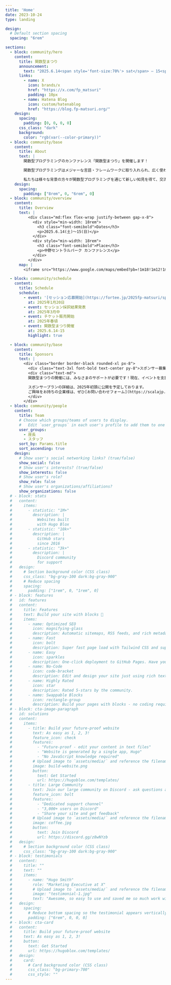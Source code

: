 ```yaml
---
title: 'Home'
date: 2023-10-24
type: landing

design:
  # Default section spacing
  spacing: "6rem"

sections:
  - block: community/hero
    content:
      title: 関数型まつり
      announcement:
        text: "2025.6.14<span style='font-size:70%'> sat</span> – 15<span style='font-size:70%'> sun</span>"
      links:
        - name: X
          icon: brands/x
          href: "https://x.com/fp_matsuri"
          padding: 10px
        - name: Hatena Blog
          icon: custom/hatenablog
          href: "https://blog.fp-matsuri.org/"
    design:
      spacing:
        padding: [0, 0, 0, 0]
      css_class: "dark"
      background:
        color: "rgb(var(--color-primary))"
  - block: community/base
    content:
      title: About
      text: |
        関数型プログラミングのカンファレンス「関数型まつり」を開催します！

        関数型プログラミングはメジャーな言語・フレームワークに取り入れられ、広く使われるようになりました。そしてその手法自体も進化し続けています。その一方で「関数型プログラミング」というと「難しい・とっつきにくい」という声もあり、十分普及し切った状態ではありません。

        私たちは様々な背景の方々が関数型プログラミングを通じて新しい知見を得て、交流ができるような場を提供することを目指しています。普段から関数型言語を活用している方や関数型プログラミングに興味がある方はもちろん、最先端のソフトウェア開発技術に興味がある方もぜひご参加ください！
    design:
      spacing:
        padding: ["8rem", 0, "6rem", 0]
  - block: community/overview
    content:
      title: Overview
      text: |
          <div class="md:flex flex-wrap justify-between gap-x-8">
            <div style="min-width: 18rem">
              <h3 class="font-semibold">Dates</h3>
              <p>2025.6.14(土)〜15(日)</p>
            </div>
            <div style="min-width: 18rem">
              <h3 class="font-semibold">Place</h3>
              <p>中野セントラルパーク カンファレンス</p>
            </div>
          </div>
      map: |
        <iframe src="https://www.google.com/maps/embed?pb=!1m18!1m12!1m3!1d25918.24822641297!2d139.64379899847268!3d35.707005772578796!2m3!1f0!2f0!3f0!3m2!1i1024!2i768!4f13.1!3m3!1m2!1s0x6018f34668e0bc27%3A0x7d66caba722762c5!2z5Lit6YeO44K744Oz44OI44Op44Or44OR44O844Kv44Kr44Oz44OV44Kh44Os44Oz44K5!5e0!3m2!1sen!2sjp!4v1736684092765!5m2!1sen!2sjp" width="100%" height="400" style="border:0;" allowfullscreen="" loading="lazy" referrerpolicy="no-referrer-when-downgrade"></iframe>

  - block: community/schedule
    content:
      title: Schedule
      schedule:
        - event: '[セッション応募開始](https://fortee.jp/2025fp-matsuri/speaker/proposal/cfp)'
          at: 2025年1月20日
        - event: セッション採択結果発表
          at: 2025年3月中
        - event: チケット販売開始
          at: 2025年春頃
        - event: 関数型まつり開催
          at: 2025.6.14-15
          highlight: true

  - block: community/base
    content:
      title: Sponsors
      text: |
        <div class="border border-black rounded-xl px-8">
          <div class="text-3xl font-bold text-center py-8">スポンサー募集中！</div>
          <div class="text-md">
          関数型まつりの開催には、みなさまのサポートが必要です！現在、イベントを支援していただけるスポンサー企業を募集しています。関数型プログラミングのコミュニティを一緒に盛り上げていきたいという企業のみなさま、ぜひご検討ください。

          スポンサープランの詳細は、2025年初頭に公開を予定しております。
          ご興味をお持ちの企業様は、ぜひ[お問い合わせフォーム](https://scalajp.notion.site/1566d12253aa80229b3bc0a015497cb4?pvs=105)よりお気軽にご連絡ください。後日、担当者よりご連絡を差し上げます。
          </div>
        </div>
  - block: community/people
    content:
      title: Team
      # Choose which groups/teams of users to display.
      #   Edit `user_groups` in each user's profile to add them to one or more of these groups.
      user_groups:
        - 座長
        - スタッフ
      sort_by: Params.title
      sort_ascending: true
    design:
      # Show user's social networking links? (true/false)
      show_social: false
      # Show user's interests? (true/false)
      show_interests: false
      # Show user's role?
      show_role: false
      # Show user's organizations/affiliations?
      show_organizations: false
  # - block: stats
  #   content:
  #     items:
  #       - statistic: "1M+"
  #         description: |
  #           Websites built
  #           with Hugo Blox
  #       - statistic: "10k+"
  #         description: |
  #           GitHub stars
  #           since 2016
  #       - statistic: "3k+"
  #         description: |
  #           Discord community
  #           for support
  #   design:
  #     # Section background color (CSS class)
  #     css_class: "bg-gray-100 dark:bg-gray-900"
  #     # Reduce spacing
  #     spacing:
  #       padding: ["1rem", 0, "1rem", 0]
  # - block: features
  #   id: features
  #   content:
  #     title: Features
  #     text: Build your site with blocks 🧱
  #     items:
  #       - name: Optimized SEO
  #         icon: magnifying-glass
  #         description: Automatic sitemaps, RSS feeds, and rich metadata take the pain out of SEO and syndication.
  #       - name: Fast
  #         icon: bolt
  #         description: Super fast page load with Tailwind CSS and super fast site building with Hugo.
  #       - name: Easy
  #         icon: sparkles
  #         description: One-click deployment to GitHub Pages. Have your new website live within 5 minutes!
  #       - name: No-Code
  #         icon: code-bracket
  #         description: Edit and design your site just using rich text (Markdown) and configurable YAML parameters.
  #       - name: Highly Rated
  #         icon: star
  #         description: Rated 5-stars by the community.
  #       - name: Swappable Blocks
  #         icon: rectangle-group
  #         description: Build your pages with blocks - no coding required!
  # - block: cta-image-paragraph
  #   id: solutions
  #   content:
  #     items:
  #       - title: Build your future-proof website
  #         text: As easy as 1, 2, 3!
  #         feature_icon: check
  #         features:
  #           - "Future-proof - edit your content in text files"
  #           - "Website is generated by a single app, Hugo"
  #           - "No JavaScript knowledge required"
  #         # Upload image to `assets/media/` and reference the filename here
  #         image: build-website.png
  #         button:
  #           text: Get Started
  #           url: https://hugoblox.com/templates/
  #       - title: Large Community
  #         text: Join our large community on Discord - ask questions and get live responses
  #         feature_icon: bolt
  #         features:
  #           - "Dedicated support channel"
  #           - "3,000+ users on Discord"
  #           - "Share your site and get feedback"
  #         # Upload image to `assets/media/` and reference the filename here
  #         image: coffee.jpg
  #         button:
  #           text: Join Discord
  #           url: https://discord.gg/z8wNYzb
  #   design:
  #     # Section background color (CSS class)
  #     css_class: "bg-gray-100 dark:bg-gray-900"
  # - block: testimonials
  #   content:
  #     title: ""
  #     text: ""
  #     items:
  #       - name: "Hugo Smith"
  #         role: "Marketing Executive at X"
  #         # Upload image to `assets/media/` and reference the filename here
  #         image: "testimonial-1.jpg"
  #         text: "Awesome, so easy to use and saved me so much work with the swappable pre-designed sections!"
  #   design:
  #     spacing:
  #       # Reduce bottom spacing so the testimonial appears vertically centered between sections
  #       padding: ["6rem", 0, 0, 0]
  # - block: cta-card
  #   content:
  #     title: Build your future-proof website
  #     text: As easy as 1, 2, 3!
  #     button:
  #       text: Get Started
  #       url: https://hugoblox.com/templates/
  #   design:
  #     card:
  #       # Card background color (CSS class)
  #       css_class: "bg-primary-700"
  #       css_style: ""
---
```

